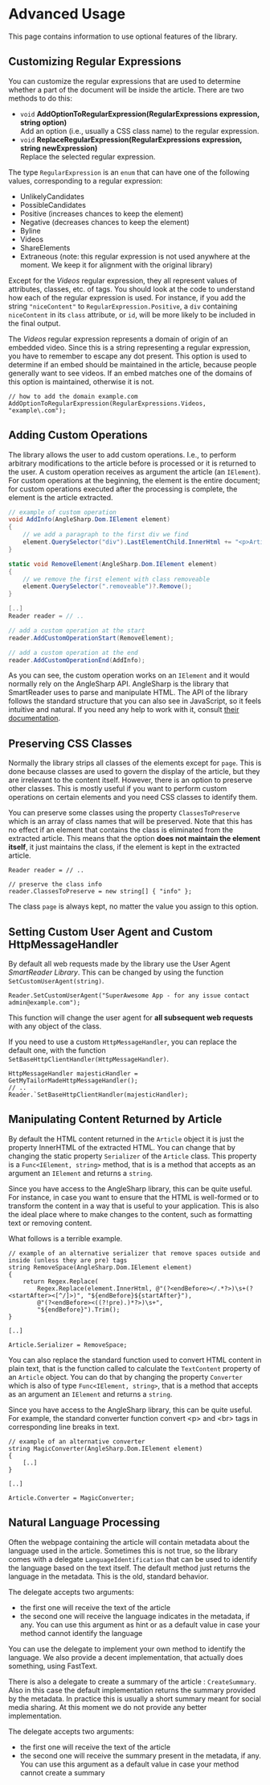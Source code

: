 # Advanced Usage

This page contains information to use optional features of the library.

## Customizing Regular Expressions

You can customize the regular expressions that are used to determine whether a part of the document will be inside the article. There are two methods to do this:

- `void` **AddOptionToRegularExpression(RegularExpressions expression, string option)**<br>Add an option (i.e., usually a CSS class name) to the regular expression. <br>
- `void` **ReplaceRegularExpression(RegularExpressions expression, string newExpression)**<br>Replace the selected regular expression. <br>

The type `RegularExpression` is an `enum` that can have one of the following values, corresponding to a regular expression:
- UnlikelyCandidates
- PossibleCandidates
- Positive (increases chances to keep the element)
- Negative (decreases chances to keep the element)
- Byline
- Videos
- ShareElements
- Extraneous (note: this regular expression is not used anywhere at the moment. We keep it for alignment with the original library)

Except for the *Videos* regular expression, they all represent values of attributes, classes, etc. of tags. You should look at the code to understand how each of the regular expression is used. For instance, if you add the string `"niceContent"` to `RegularExpression.Positive`, a `div` containing `niceContent` in its `class` attribute, or `id`, will be more likely to be included in the final output.

The *Videos* regular expression represents a domain of origin of an embedded video. Since this is a string representing a regular expression, you have to remember to escape any dot present. This option is used to determine if an embed should be maintained in the article, because people generally want to see videos. If an embed matches one of the domains of this option is maintained, otherwise it is not.

```
// how to add the domain example.com
AddOptionToRegularExpression(RegularExpressions.Videos, "example\.com");
```

## Adding Custom Operations

The library allows the user to add custom operations. I.e., to perform arbitrary modifications to the article before is processed or it is returned to the user. A custom operation receives as argument the article (an `IElement`). For custom operations at the beginning, the element is the entire document; for custom operations executed after the processing is complete, the element is the article extracted.

```csharp
// example of custom operation
void AddInfo(AngleSharp.Dom.IElement element)
{       
    // we add a paragraph to the first div we find
	element.QuerySelector("div").LastElementChild.InnerHtml += "<p>Article parsed by SmartReader</p>";
}

static void RemoveElement(AngleSharp.Dom.IElement element)
{
    // we remove the first element with class removeable
    element.QuerySelector(".removeable")?.Remove();
}

[..]
Reader reader = // ..

// add a custom operation at the start
reader.AddCustomOperationStart(RemoveElement);

// add a custom operation at the end
reader.AddCustomOperationEnd(AddInfo);
```

As you can see, the custom operation works on an `IElement` and it would normally rely on the AngleSharp API. AngleSharp is the library that SmartReader uses to parse and manipulate HTML. The API of the library follows the standard structure that you can also see in JavaScript, so it feels intuitive and natural. If you need any help to work with it, consult [their documentation](https://github.com/AngleSharp/AngleSharp).

## Preserving CSS Classes

Normally the library strips all classes of the elements except for `page`. This is done because classes are used to govern the display of the article, but they are irrelevant to the content itself. However, there is an option to preserve other classes. This is mostly useful if you want to perform custom operations on certain elements and you need CSS classes to identify them.

You can preserve some classes using the property `ClassesToPreserve` which is an array of class names that will be preserved. Note that this has no effect if an element that contains the class is eliminated from the extracted article. This means that the option **does not maintain the element itself**, it just maintains the class, if the element is kept in the extracted article.

```
Reader reader = // ..

// preserve the class info
reader.ClassesToPreserve = new string[] { "info" };
```

The class `page` is always kept, no matter the value you assign to this option.

## Setting Custom User Agent and Custom HttpMessageHandler

By default all web requests made by the library use the User Agent *SmartReader Library*. This can be changed by using the function `SetCustomUserAgent(string)`.

```
Reader.SetCustomUserAgent("SuperAwesome App - for any issue contact admin@example.com");
```

This function will change the user agent for **all subsequent web requests** with any object of the class.

If you need to use a custom `HttpMessageHandler`, you can replace the default one, with the function `SetBaseHttpClientHandler(HttpMessageHandler)`.

```
HttpMessageHandler majesticHandler = GetMyTailorMadeHttpMessageHandler();
// ..
Reader.`SetBaseHttpClientHandler(majesticHandler);
```

## Manipulating Content Returned by Article 

By default the HTML content returned in the `Article` object it is just the property InnerHTML of the extracted HTML. You can change that by changing the static property `Serializer` of the `Article` class. This property is a `Func<IElement, string>` method, that is is a method that accepts as an argument an `IElement` and returns a `string`.

Since you have access to the AngleSharp library, this can be quite useful. For instance, in case you want to ensure that the HTML is well-formed or to transform the content in a way that is useful to your application. This is also the ideal place where to make changes to the content, such as formatting text or removing content.

What follows is a terrible example.

```
// example of an alternative serializer that remove spaces outside and inside (unless they are pre) tags
string RemoveSpace(AngleSharp.Dom.IElement element)
{
	return Regex.Replace(
		Regex.Replace(element.InnerHtml, @"(?<endBefore></.*?>)\s+(?<startAfter><[^/]>)", "${endBefore}${startAfter}"),
		@"(?<endBefore><((?!pre).)*?>)\s+",
		"${endBefore}").Trim();
}

[..]

Article.Serializer = RemoveSpace;
```

You can also replace the standard function used to convert HTML content in plain text, that is the function called to calculate the `TextContent` property of an `Article` object. You can do that by changing the property `Converter` which is also of type `Func<IElement, string>`, that is a method that accepts as an argument an `IElement` and returns a `string`. 


Since you have access to the AngleSharp library, this can be quite useful. For example, the standard converter function convert &lt;p&gt; and &lt;br&gt; tags in corresponding line breaks in text.

```
// example of an alternative converter
string MagicConverter(AngleSharp.Dom.IElement element)
{
	[..]
}

[..]

Article.Converter = MagicConverter;
```

## Natural Language Processing

Often the webpage containing the article will contain metadata about the language used in the article. Sometimes this is not true, so the library comes with a delegate `LanguageIdentification` that can be used to identify the language based on the text itself. The default method just returns the language in the metadata. This is the old, standard behavior. 

The delegate accepts two arguments:
- the first one will receive the text of the article
- the second one will receive the language indicates in the metadata, if any. You can use this argument as hint or as a default value in case your method cannot identify the language

You can use the delegate to implement your own method to identify the language. We also provide a decent implementation, that actually does something, using FastText.

There is also a delegate to create a summary of the article : `CreateSummary`. Also in this case the default implementation returns the summary provided by the metadata. In practice this is usually a short summary meant for social media sharing. At this moment we do not provide any better implementation.

The delegate accepts two arguments:
- the first one will receive the text of the article
- the second one will receive the summary present in the metadata, if any. You can use this argument as a default value in case your method cannot create a summary